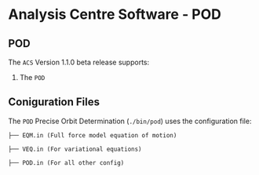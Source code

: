 # Analysis Centre Software - POD

## POD

The `ACS` Version 1.1.0 beta release supports:

1. The `POD` 

## Coniguration Files

The `POD` Precise Orbit Determination (`./bin/pod`) uses the configuration file:

    ├── EQM.in (Full force model equation of motion)
    
    ├── VEQ.in (For variational equations)
    
    ├── POD.in (For all other config)
